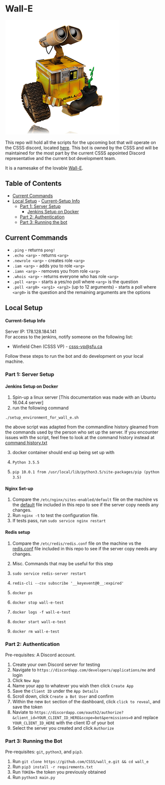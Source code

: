 # Wall-E  
  
![The One and Only, Lovable Wall-E](wall_e_pic.jpg) 

This repo will hold all the scripts for the upcoming bot that will operate on the CSSS discord, located [here](https://discord.gg/Pf5Ncq3). This bot is owned by the CSSS and will be maintained for the most part by the current CSSS appointed Discord representative and the current bot development team.
  
It is a namesake of the lovable [Wall-E](https://en.wikipedia.org/wiki/WALL-E).
  
## Table of Contents
 - [Current Commands](#current-commands)
 - [Local Setup](#local-setup)
       - [Current-Setup Info](#current-setup-info)
    - [Part 1: Server Setup](#part-1-server-setup)
       - [Jenkins Setup on Docker](#jenkins-setup-on-docker)
    - [Part 2: Authentication](#part-2-authentication)
    - [Part 3: Running the bot](#part-3-running-the-bot)  
  
## Current Commands

* `.ping` - returns `pong!`
* `.echo <arg>` - returns `<arg>`
* `.newrole <arg>` - creates role `<arg>`
* `.iam <arg>` - adds you to role `<arg>`
* `.iamn <arg>` - removes you from role `<arg>`
* `.whois <arg>` - returns everyone who has role `<arg>`
* `.poll <arg>` - starts a yes/no poll where `<arg>` is the question
* `.poll <arg0> <arg1> <arg2>` (up to 12 arguments) - starts a poll where `<arg0>` is the question and the remaining arguments are the options

## Local Setup
  
#### Current-Setup Info  
Server IP: 178.128.184.141    
For access to the jenkins, notify someone on the following list:  
 * Winfield Chen (CSSS VP) - csss-vp@sfu.ca  

Follow these steps to run the bot and do development on your local machine.  
  
### Part 1: Server Setup  
  
#### Jenkins Setup on Docker
 1. Spin-up a linux server [This documentation was made with an Ubuntu 16.04.4 server]  
 2. run the following command  
```shell
./setup_environment_for_wall_e.sh
```
the above script was adapted from the commandline history gleamed from the commands used by the person who set up the server. If you encounter issues with the script, feel free to look at the command history instead at [command history.txt](files_for_machine_setup/command_history.txt)  
  
 3. docker container should end up being set up with  
  
   1. `Python 3.5.5`  
   2. `pip 10.0.1 from /usr/local/lib/python3.5/site-packages/pip (python 3.5)`  

#### Nginx Set-up
 1. Compare the `/etc/nginx/sites-enabled/default` file on the machine vs the [default](files_for_machine_setup/default) file included in this repo to see if the server copy needs any changes.  
 1. Run `nginx -t` to test the configuration file.  
 1. If tests pass, run `sudo service nginx restart `  
  
#### Redis setup
 1. Compare the `/etc/redis/redis.conf` file on the machine vs the [redis.conf](files_for_machine_setup/redis.conf) file included in this repo to see if the server copy needs any changes.  
 2. Misc. Commands that may be useful for this step  
  
   1. `sudo service redis-server restart`  
   2. `redis-cli --csv subscribe '__keyevent@0__:expired'`  
   3. `docker ps`  
   4. `docker stop wall-e-test`  
   5. `docker logs -f wall-e-test`  
   6. `docker start wall-e-test`  
   7. `docker rm wall-e-test `  

### Part 2: Authentication

Pre-requisites: A Discord account.

1. Create your own Discord server for testing
1. Navigate to `https://discordapp.com/developers/applications/me` and login
1. Click `New App`
1. Name your app to whatever you wish then click `Create App`
1. Save the `Client ID` under the `App Details`
1. Scroll down, click `Create a Bot User` and confirm
1. Within the new `Bot` section of the dashboard, click `click to reveal`, and save the token
1. Naviate to `https://discordapp.com/oauth2/authorize?&client_id=YOUR_CLIENT_ID_HERE&scope=bot&permissions=0` and replace `YOUR_CLIENT_ID_HERE` with the client ID of your bot
1. Select the server you created and click `Authorize`

### Part 3: Running the Bot

Pre-requisites: `git`, `python3`, and `pip3`.

1. Run `git clone https://github.com/CSSS/wall_e.git && cd wall_e`
1. Run `pip3 install -r requirements.txt`
1. Run `TOKEN=` the token you previously obtained
1. Run `python3 main.py`

